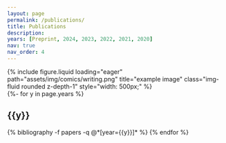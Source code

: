 ```yaml
---
layout: page
permalink: /publications/
title: Publications
description: 
years: [Preprint, 2024, 2023, 2022, 2021, 2020] 
nav: true
nav_order: 4
---
```


<div class="row">
  <div class="col-sm mt-3 mt-md-0">
    {% include figure.liquid loading="eager" path="assets/img/comics/writing.png" title="example image" class="img-fluid rounded z-depth-1" style="width: 500px;" %}
  </div>
</div>

<div class="publications">
{%- for y in page.years %}
  <h2 class="year">{{y}}</h2>
  {% bibliography -f papers -q @*[year={{y}}]* %}
{% endfor %}
</div>



